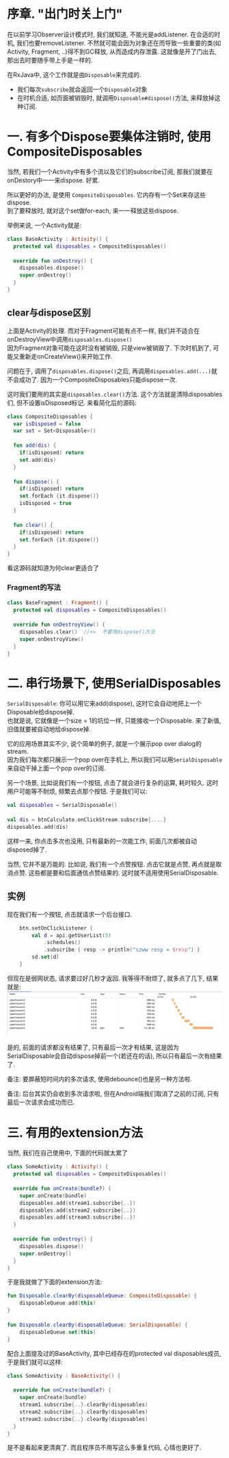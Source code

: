 # 序章. "出门时关上门"
在以前学习Observer设计模式时, 我们就知道, 不能光是addListener. 在合适的时机, 我们也要removeListener. 不然就可能会因为对象还在而导致一些重要的类(如Activity, Fragment, ..)得不到GC释放, 从而造成内存泄露.  这就像是开了门出去, 那出去时要随手带上手是一样的. 

在RxJava中, 这个工作就是由`Disposable`来完成的. 
* 我们每次`subscribe`就会返回一个`Disposable`对象
* 在时机合适, 如页面被销毁时, 就调用`Disposable#dispose()`方法, 来释放掉这种订阅. 

# 一. 有多个Dispose要集体注销时, 使用CompositeDisposables
当然, 若我们一个Activity中有多个流以及它们的subscribe订阅, 那我们就要在onDestory中一一来dispose. 好累. 

所以更好的办法, 是使用 `CompositeDisposables`.  它内存有一个Set<Disposable>来存这些dispose. <br/>
到了要释放时, 就对这个set做for-each, 来一一释放这些dispose. 

举例来说, 一个Activity就是: 
```kotlin
class BaseActivity : Activity() {
  protected val disposables = CompositeDisposables()

  override fun onDestroy() {
    disposables.dispose()
    super.onDestroy()    
  }
}
```

## clear与dispose区别
上面是Activity的处理. 而对于Fragment可能有点不一样, 我们并不适合在onDestroyView中调用`disposables.dispose()` <br/>
因为Fragment对象可能在这时没有被销毁, 只是view被销毁了. 下次时机到了, 可能又重新走onCreateView()来开始工作. 

问题在于, 调用了`disposables.dispose()`之后, 再调用`disposables.add(...)`就不会成功了. 因为一个CompositeDisposables只能dispose一次. 

这时我们要用的其实是`disposables.clear()`方法. 这个方法就是清除disposables们, 但不设置isDisposed标记. 来看简化后的源码: 
```kotlin
class CompositeDisposables {
  var isDisposed = false
  var set = Set<Disposable>()

  fun add(dis) {
    if(isDisposed) return
    set.add(dis)
  }

  fun dispose() {
    if(isDisposed) return
    set.forEach {it.dispose()}
    isDisposed = true
  }

  fun clear() {
    if(isDisposed) return
    set.forEach {it.dispose()}
  }
}
```
看这源码就知道为何clear更适合了

### Fragment的写法
```kotlin
class BaseFragment : Fragment() {
  protected val disposables = CompositeDisposables()

  override fun onDestroyView() {
    disposables.clear()  //<=  不要用dispose()方法
    super.onDestroyView()    
  }  
}
```

# 二. 串行场景下, 使用SerialDisposables

`SerialDisposable`:  你可以用它来add(dispose), 这时它会自动地把上一个Disposable给dispose掉. <br/>
也就是说, 它就像是一个size = 1的坑位一样, 只能接收一个Disposable. 来了新值, 旧值就要被自动地给dispose掉. 

它的应用场景其实不少, 说个简单的例子, 就是一个展示pop over dialog的stream.  <br/>
因为我们每次都只展示一个pop over在手机上, 所以我们可以用`SerialDisposable`来自动干掉上面一个pop over的订阅.

另一个场景, 比如说我们有一个按钮, 点击了就会进行复杂的运算, 耗时较久. 这时用户可能等不耐烦, 频繁去点那个按钮. 于是我们可以: 
```kotlin
val disposables = SerialDisposable()

val dis = btnCalculate.onClickStream.subscribe{....}
disposables.add(dis)
```
这样一来, 你点击多次也没用, 只有最新的一次能工作, 前面几次都被自动disposed掉了. 


当然, 它并不是万能的. 比如说, 我们有一个点赞按钮. 点击它就是点赞, 再点就是取消点赞. 这些都是要和后面通信点赞结果的. 这时就不适用使用SerialDisposable.


## 实例
现在我们有一个按钮, 点击就请求一个后台接口. 
```kotlin
    btn.setOnClickListener {
        val d = api.getUserList(5)
            .schedules()
            .subscribe { resp -> println("szww resp = $resp") }
        sd.set(d)
    }
```
但现在是弱网状态, 请求要过好几秒才返回. 我等得不耐烦了, 就多点了几下, 结果就是: 
![image](img/image-20231125232355-9v9upql.png)

是的, 前面的请求都没有结果了, 只有最后一次才有结果, 这是因为SerialDisposable会自动dispose掉前一个(若还在的话), 所以只有最后一次有结果了. 

备注: 要屏蔽短时间内的多次请求, 使用debounce()也是另一种方法啦. 

备注: 后台其实仍会收到多次请求啦, 但在Android端我们取消了之前的订阅, 只有最后一次请求会成功而已. 


# 三. 有用的extension方法
当然, 我们在自己使用中, 下面的代码就太累了
```kotlin
class SomeActivity : Activity() {
  protected val disposables = CompositeDisposables()

  override fun onCreate(bundle?) {
    super.onCreate(bundle)
    disposables.add(stream1.subscribe{..})
    disposables.add(stream2.subscribe{..})
    disposables.add(stream3.subscribe{..})
  }

  override fun onDestroy() {
    disposables.dispose()
    super.onDestroy()    
  }
}
```

于是我就做了下面的extension方法: 
```kotlin
fun Disposable.clearBy(disposableQueue: CompositeDisposable) {
    disposableQueue.add(this)
}

fun Disposable.clearBy(disposableQueue: SerialDisposable) {
    disposableQueue.set(this)
}
```

配合上面提及过的BaseActivity, 其中已经存在的protected val disposables成员, 于是我们就可以这样: 
```kotlin
class SomeActivity : BaseActivity() {

  override fun onCreate(bundle?) {
    super.onCreate(bundle)
    stream1.subscribe{..}.clearBy(disposables)
    stream2.subscribe{..}.clearBy(disposables)
    stream3.subscribe{..}.clearBy(disposables)
  }
}
```

是不是看起来更清爽了. 而且程序员不用写这么多重复代码, 心情也更好了. 
